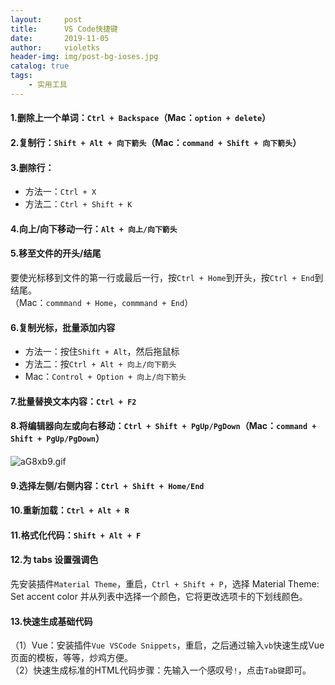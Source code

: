 ```yaml
---
layout:     post
title:      VS Code快捷键
date:       2019-11-05
author:     violetks
header-img: img/post-bg-ioses.jpg
catalog: true
tags:
    - 实用工具
---
```


#### 1.删除上一个单词：`Ctrl + Backspace`（Mac：`option + delete`）

#### 2.复制行：`Shift + Alt + 向下箭头`（Mac：`command + Shift + 向下箭头`）

#### 3.删除行：
- 方法一：`Ctrl + X`
- 方法二：`Ctrl + Shift + K`

#### 4.向上/向下移动一行：`Alt + 向上/向下箭头`

#### 5.移至文件的开头/结尾

要使光标移到文件的第一行或最后一行，按`Ctrl + Home`到开头，按`Ctrl + End`到结尾。<br>
（Mac：`commmand + Home`，`commmand + End`）

#### 6.复制光标，批量添加内容
- 方法一：按住`Shift + Alt`，然后拖鼠标<br>
- 方法二：按`Ctrl + Alt + 向上/向下箭头`<br>
- Mac：`Control + Option + 向上/向下箭头`

#### 7.批量替换文本内容：`Ctrl + F2`

#### 8.将编辑器向左或向右移动：`Ctrl + Shift + PgUp/PgDown`（Mac：`command + Shift + PgUp/PgDown`）
![aG8xb9.gif](https://s1.ax1x.com/2020/08/01/aG8xb9.gif)
<!-- ![aG8xb9.gif](/instructPic/aG8xb9.gif) -->

#### 9.选择左侧/右侧内容：`Ctrl + Shift + Home/End`

#### 10.重新加载：`Ctrl + Alt + R`

#### 11.格式化代码：`Shift + Alt + F`

#### 12.为 tabs 设置强调色
先安装插件`Material Theme`，重启，`Ctrl + Shift + P`，选择 Material Theme: Set accent color 并从列表中选择一个颜色，它将更改选项卡的下划线颜色。

#### 13.快速生成基础代码
（1）Vue：安装插件`Vue VSCode Snippets`，重启，之后通过输入`vb`快速生成Vue页面的模板，等等，炒鸡方便。<br>
（2）快速生成标准的HTML代码步骤：先输入一个感叹号`!`，点击`Tab键`即可。